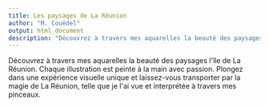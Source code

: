 ```yaml
---
title: Les paysages de La Réunion
author: "M. Couëdel"
output: html_document
description: "Découvrez à travers mes aquarelles la beauté des paysages l'île de La Réunion. Chaque illustration est peinte à la main avec passion. Plongez dans une expérience visuelle unique et laissez-vous transporter par la magie de La Réunion, telle que je l'ai vue et interprétée à travers mes pinceaux."
---
```

Découvrez à travers mes aquarelles la beauté des paysages l'île de La Réunion. Chaque illustration est peinte à la main avec passion. Plongez dans une expérience visuelle unique et laissez-vous transporter par la magie de La Réunion, telle que je l'ai vue et interprétée à travers mes pinceaux.  